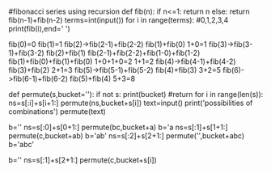 ```python

```

#fibonacci series using recursion
def fib(n):
    if n<=1:
        return n
    else:
        return fib(n-1)+fib(n-2)
terms=int(input())
for i in range(terms):  #0,1,2,3,4
    print(fib(i),end=' ')

fib(0)=0
fib(1)=1
fib(2)->fib(2-1)+fib(2-2)
        fib(1)+fib(0)
        1+0=1
fib(3)->fib(3-1)+fib(3-2)
        fib(2)+fib(1)
        fib(2-1)+fib(2-2)+fib(1-0)+fib(1-2)
        fib(1)+fib(0)+fib(1)+fib(0)
        1+0+1+0=2
        1+1=2
fib(4)->fib(4-1)+fib(4-2)
        fib(3)+fib(2)
        2+1=3
fib(5)->fib(5-1)+fib(5-2)
        fib(4)+fib(3)
        3+2=5
fib(6)->fib(6-1)+fib(6-2)
        fib(5)+fib(4)
        5+3=8

def permute(s,bucket=''):
    if not s:
        print(bucket)
        #return
    for i in range(len(s)):
        ns=s[:i]+s[i+1:]
        permute(ns,bucket+s[i])
text=input()
print('possibilities of combinations')
permute(text)

b=''
ns=s[:0]+s[0+1:]
permute(bc,bucket+a)
b='a
ns=s[:1]+s[1+1:]
permute(c,bucket+ab)
b='ab'
ns=s[:2]+s[2+1:]
permute('',bucket+abc)
b='abc'

b=''
ns=s[:1]+s[2+1:]
permute(c,bucket+s[i])
